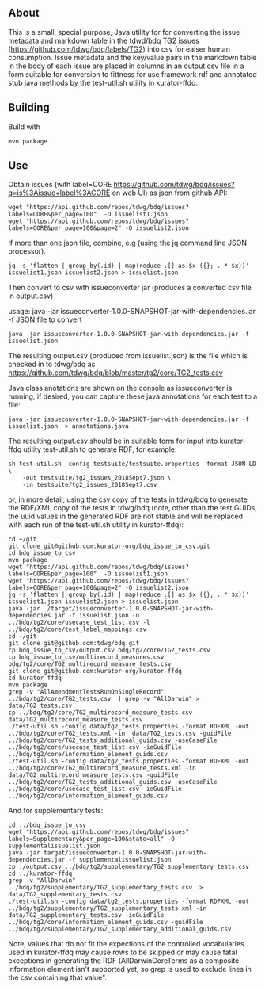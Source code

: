 ## About ##

This is a small, special purpose, Java utility for for converting the issue metadata and markdown table in the tdwd/bdq TG2 issues (https://github.com/tdwg/bdq/labels/TG2) into csv for eaiser human consumption.  Issue metadata and the key/value pairs in the markdown table in the body of each issue are placed in columns in an output.csv file in a form suitable for conversion to fittness for use framework rdf and annotated stub java methods by the test-util.sh utility in kurator-ffdq.

## Building ##

Build with

    mvn package

## Use ##

Obtain issues (with label=CORE https://github.com/tdwg/bdq/issues?q=is%3Aissue+label%3ACORE on web UI) as json from github API:

    wget "https://api.github.com/repos/tdwg/bdq/issues?labels=CORE&per_page=100"  -O issuelist1.json
    wget "https://api.github.com/repos/tdwg/bdq/issues?labels=CORE&per_page=100&page=2" -O issuelist2.json

If more than one json file, combine, e.g (using the jq command line JSON processor). 

    jq -s 'flatten | group_by(.id) | map(reduce .[] as $x ({}; . * $x))' issuelist1.json issuelist2.json > issuelist.json

Then convert to csv with issueconverter jar (produces a converted csv file in output.csv)

usage: java -jar issueconverter-1.0.0-SNAPSHOT-jar-with-dependencies.jar
 -f <arg>   JSON file to convert

    java -jar issueconverter-1.0.0-SNAPSHOT-jar-with-dependencies.jar -f issuelist.json 

The resulting output.csv (produced from issuelist.json) is the file which is checked in to tdwg/bdq as https://github.com/tdwg/bdq/blob/master/tg2/core/TG2_tests.csv

Java class anotations are shown on the console as issueconverter is running, if desired, you can capture these
java annotations for each test to a file:

    java -jar issueconverter-1.0.0-SNAPSHOT-jar-with-dependencies.jar -f issuelist.json  > annotations.java

The resulting output.csv should be in suitable form for input into kurator-ffdq utility test-util.sh to generate RDF, for example: 

    sh test-util.sh -config testsuite/testsuite.properties -format JSON-LD \
        -out testsuite/tg2_issues_2018Sept7.json \
        -in testsuite/tg2_issues_2018Sept7.csv

or, in more detail, using the csv copy of the tests in tdwg/bdq to generate the RDF/XML copy of the tests in tdwg/bdq (note, 
other than the test GUIDs, the uuid values in the generated RDF are not stable and will be replaced with each run of 
the test-util.sh utility in kurator-ffdq):

    cd ~/git
    git clone git@github.com:kurator-org/bdq_issue_to_csv.git
    cd bdq_issue_to_csv
    mvn package
    wget "https://api.github.com/repos/tdwg/bdq/issues?labels=CORE&per_page=100"  -O issuelist1.json
    wget "https://api.github.com/repos/tdwg/bdq/issues?labels=CORE&per_page=100&page=2" -O issuelist2.json
    jq -s 'flatten | group_by(.id) | map(reduce .[] as $x ({}; . * $x))' issuelist1.json issuelist2.json > issuelist.json
    java -jar ./target/issueconverter-1.0.0-SNAPSHOT-jar-with-dependencies.jar -f issuelist.json -u ../bdq/tg2/core/usecase_test_list.csv -l ../bdq/tg2/core/test_label_mappings.csv
    cd ~/git
    git clone git@github.com:tdwg/bdq.git
    cp bdq_issue_to_csv/output.csv bdq/tg2/core/TG2_tests.csv
    cp bdq_issue_to_csv/multirecord_measures.csv bdq/tg2/core/TG2_multirecord_measure_tests.csv
    git clone git@github.com:kurator-org/kurator-ffdq
    cd kurator-ffdq
    mvn package
    grep -v "AllAmendmentTestsRunOnSingleRecord" ../bdq/tg2/core/TG2_tests.csv  | grep -v "AllDarwin" > data/TG2_tests.csv
    cp ../bdq/tg2/core/TG2_multirecord_measure_tests.csv data/TG2_multirecord_measure_tests.csv
    ./test-util.sh -config data/tg2_tests.properties -format RDFXML -out ../bdq/tg2/core/TG2_tests.xml -in  data/TG2_tests.csv -guidFile ../bdq/tg2/core/TG2_tests_additional_guids.csv -useCaseFile ../bdq/tg2/core/usecase_test_list.csv -ieGuidFile ../bdq/tg2/core/information_element_guids.csv
    ./test-util.sh -config data/tg2_tests.properties -format RDFXML -out ../bdq/tg2/core/TG2_multirecord_measure_tests.xml -in  data/TG2_multirecord_measure_tests.csv -guidFile ../bdq/tg2/core/TG2_tests_additional_guids.csv -useCaseFile ../bdq/tg2/core/usecase_test_list.csv -ieGuidFile ../bdq/tg2/core/information_element_guids.csv

And for supplementary tests: 

    cd ../bdq_issue_to_csv
    wget "https://api.github.com/repos/tdwg/bdq/issues?labels=Supplementary&per_page=100&state=all" -O supplementalissuelist.json
    java -jar target/issueconverter-1.0.0-SNAPSHOT-jar-with-dependencies.jar -f supplementalissuelist.json
    cp ./output.csv ../bdq/tg2/supplementary/TG2_supplementary_tests.csv
    cd ../kurator-ffdq
    grep -v "AllDarwin" ../bdq/tg2/supplementary/TG2_supplementary_tests.csv  > data/TG2_supplementary_tests.csv
    ./test-util.sh -config data/tg2_tests.properties -format RDFXML -out ../bdq/tg2/supplementary/TG2_supplementary_tests.xml -in data/TG2_supplementary_tests.csv -ieGuidFile ../bdq/tg2/core/information_element_guids.csv -guidFile ../bdq/tg2/supplementary/TG2_supplementary_additional_guids.csv

Note, values that do not fit the expections of the controlled vocabularies used in kurator-ffdq may cause rows to be skipped or may cause fatal exceptions in generating the RDF (AllDarwinCoreTerms as a composite information element isn't supported yet, so grep is used to exclude lines in the csv containing that value".

